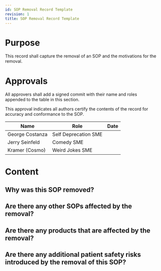 ```yaml
---
id: SOP Removal Record Template
revision: 1
title: SOP Removal Record Template
---
```


# Purpose

This record shall capture the removal of an SOP and the motivations for the removal.

# Approvals

All approvers shall add a signed commit with their name and roles appended to the table in this section.

This approval indicates all authors certify the contents of the record for accuracy and conformance to the SOP.

| Name | Role | Date |
|---|---|---|
| George Costanza | Self Deprecation SME |
| Jerry Seinfeld | Comedy SME |
| Kramer (Cosmo) | Weird Jokes SME |

# Content

## Why was this SOP removed?

## Are there any other SOPs affected by the removal?

## Are there any products that are affected by the removal?

## Are there any additional patient safety risks introduced by the removal of this SOP?

